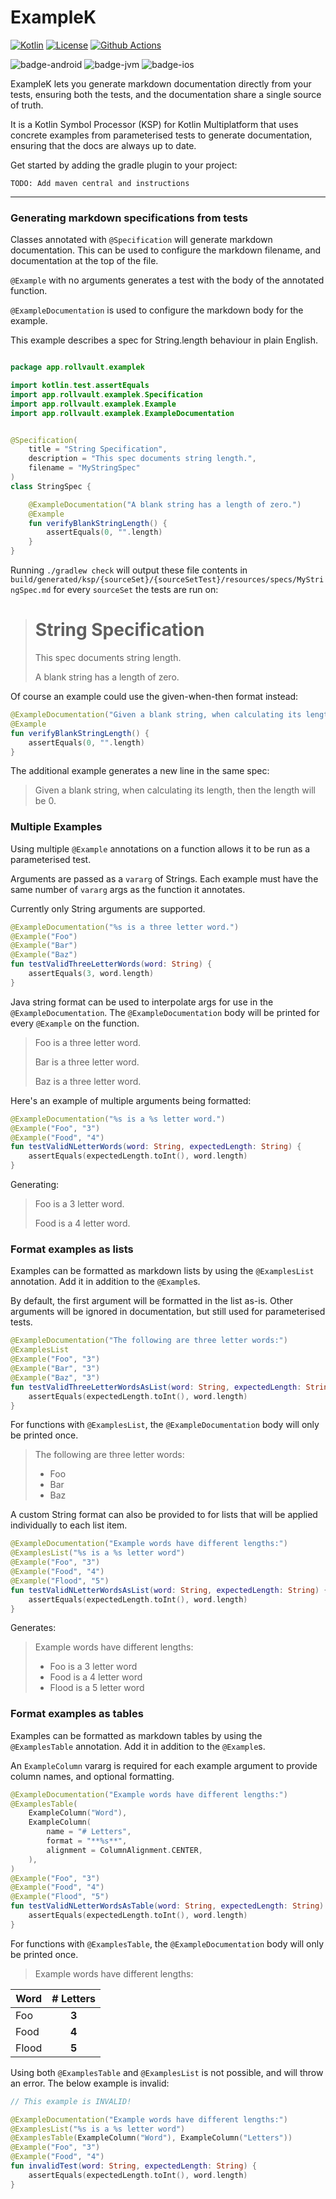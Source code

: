 # ExampleK

[![Kotlin](https://img.shields.io/badge/Kotlin-1.9.10-blue.svg?style=flat&logo=kotlin)](https://kotlinlang.org)
[![License](https://img.shields.io/github/license/rollvault/examplek)](https://github.com/rollvault/examplek/blob/main/LICENSE)
[![Github Actions](https://github.com/rollvault/examplek/actions/workflows/continuous-deployment.yml/badge.svg)](https://github.com/rollvault/examplek/actions/workflows/continuous-deployment.yml)

![badge-android](https://img.shields.io/badge/-android-6EDB8D.svg?style=flat)
![badge-jvm](https://img.shields.io/badge/-jvm-DB413D.svg?style=flat)
![badge-ios](https://img.shields.io/badge/-ios-CDCDCD.svg?style=flat)

ExampleK lets you generate markdown documentation directly from your tests, ensuring both the tests, and the
documentation share a single source of truth.

It is a Kotlin Symbol Processor (KSP) for Kotlin Multiplatform that uses concrete examples from parameterised tests to
generate documentation, ensuring that the docs are always up to date.

Get started by adding the gradle plugin to your project:

```
TODO: Add maven central and instructions
```

---

### Generating markdown specifications from tests

Classes annotated with `@Specification` will generate markdown documentation. This can be used to configure the markdown
filename, and documentation at the top of the file.

`@Example` with no arguments generates a test with the body of the annotated function.

`@ExampleDocumentation` is used to configure the markdown body for the example.

This example describes a spec for String.length behaviour in plain English.

```kotlin

package app.rollvault.examplek

import kotlin.test.assertEquals
import app.rollvault.examplek.Specification
import app.rollvault.examplek.Example
import app.rollvault.examplek.ExampleDocumentation


@Specification(
    title = "String Specification",
    description = "This spec documents string length.",
    filename = "MyStringSpec"
)
class StringSpec {

    @ExampleDocumentation("A blank string has a length of zero.")
    @Example
    fun verifyBlankStringLength() {
        assertEquals(0, "".length)
    }
}
```

Running `./gradlew check` will output these file contents
in `build/generated/ksp/{sourceSet}/{sourceSetTest}/resources/specs/MyStringSpec.md` for every `sourceSet` the tests are
run on:

> # String Specification
>
> This spec documents string length.
>
> A blank string has a length of zero.

Of course an example could use the given-when-then format instead:

```kotlin
@ExampleDocumentation("Given a blank string, when calculating its length, then the length will be 0.")
@Example
fun verifyBlankStringLength() {
    assertEquals(0, "".length)
}
```

The additional example generates a new line in the same spec:

> Given a blank string, when calculating its length, then the length will be 0.

### Multiple Examples

Using multiple `@Example` annotations on a function allows it to be run as a parameterised test.

Arguments are passed as a `vararg` of Strings. Each example must have the same number of `vararg` args as the function
it annotates.

Currently only String arguments are supported.

```kotlin
@ExampleDocumentation("%s is a three letter word.")
@Example("Foo")
@Example("Bar")
@Example("Baz")
fun testValidThreeLetterWords(word: String) {
    assertEquals(3, word.length)
}
```

Java string format can be used to interpolate args for use in the `@ExampleDocumentation`. The `@ExampleDocumentation`
body will be printed for every `@Example` on the function.

> Foo is a three letter word.
>
> Bar is a three letter word.
>
> Baz is a three letter word.

Here's an example of multiple arguments being formatted:

```kotlin
@ExampleDocumentation("%s is a %s letter word.")
@Example("Foo", "3")
@Example("Food", "4")
fun testValidNLetterWords(word: String, expectedLength: String) {
    assertEquals(expectedLength.toInt(), word.length)
}
```

Generating:

> Foo is a 3 letter word.
>
> Food is a 4 letter word.

### Format examples as lists

Examples can be formatted as markdown lists by using the `@ExamplesList` annotation. Add it in addition to
the `@Example`s.

By default, the first argument will be formatted in the list as-is. Other arguments will be ignored in documentation,
but still used for parameterised tests.

```kotlin
@ExampleDocumentation("The following are three letter words:")
@ExamplesList
@Example("Foo", "3")
@Example("Bar", "3")
@Example("Baz", "3")
fun testValidThreeLetterWordsAsList(word: String, expectedLength: String) {
    assertEquals(expectedLength.toInt(), word.length)
}
```

For functions with `@ExamplesList`, the `@ExampleDocumentation` body will only be printed once.

> The following are three letter words:
>
> * Foo
> * Bar
> * Baz

A custom String format can also be provided to for lists that will be applied individually to each list item.

```kotlin
@ExampleDocumentation("Example words have different lengths:")
@ExamplesList("%s is a %s letter word")
@Example("Foo", "3")
@Example("Food", "4")
@Example("Flood", "5")
fun testValidNLetterWordsAsList(word: String, expectedLength: String) {
    assertEquals(expectedLength.toInt(), word.length)
}
```

Generates:

> Example words have different lengths:
>
> * Foo is a 3 letter word
> * Food is a 4 letter word
> * Flood is a 5 letter word

### Format examples as tables

Examples can be formatted as markdown tables by using the `@ExamplesTable` annotation. Add it in addition to
the `@Example`s.

An `ExampleColumn` vararg is required for each example argument to provide column names, and optional formatting.

```kotlin
@ExampleDocumentation("Example words have different lengths:")
@ExamplesTable(
    ExampleColumn("Word"),
    ExampleColumn(
        name = "# Letters",
        format = "**%s**",
        alignment = ColumnAlignment.CENTER,
    ),
)
@Example("Foo", "3")
@Example("Food", "4")
@Example("Flood", "5")
fun testValidNLetterWordsAsTable(word: String, expectedLength: String) {
    assertEquals(expectedLength.toInt(), word.length)
}
```

For functions with `@ExamplesTable`, the `@ExampleDocumentation` body will only be printed once.

> Example words have different lengths:

| Word  | # Letters |
|-------|:---------:|
| Foo   |   **3**   |
| Food  |   **4**   |
| Flood |   **5**   |

Using both `@ExamplesTable` and `@ExamplesList` is not possible, and will throw an error. The below example is invalid:

```kotlin
// This example is INVALID!

@ExampleDocumentation("Example words have different lengths:")
@ExamplesList("%s is a %s letter word")
@ExamplesTable(ExampleColumn("Word"), ExampleColumn("Letters"))
@Example("Foo", "3")
@Example("Food", "4")
fun invalidTest(word: String, expectedLength: String) {
    assertEquals(expectedLength.toInt(), word.length)
}
```

